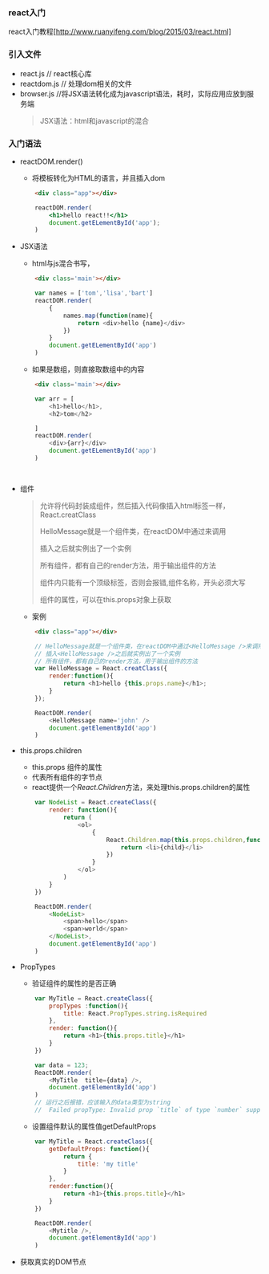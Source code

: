 ### react入门

react入门教程[http://www.ruanyifeng.com/blog/2015/03/react.html]

### 引入文件
+ react.js // react核心库
+ reactdom.js // 处理dom相关的文件
+ browser.js //将JSX语法转化成为javascript语法，耗时，实际应用应放到服务端
	> JSX语法：html和javascript的混合

### 入门语法
+ reactDOM.render()
	- 将模板转化为HTML的语言，并且插入dom
	```html
		<div class="app"></div>
	```
	```jsx
		reactDOM.render(
			<h1>hello react!!</h1>
			document.getELementById('app');
		)
	```

+ JSX语法
	- html与js混合书写，
	```html
		<div class='main'></div>
	```
	```js
		var names = ['tom','lisa','bart']
		reactDOM.render(
			{
				names.map(function(name){
					return <div>hello {name}</div>
				})
			}
			document.getELementById('app')
		)
	```
	- 如果是数组，则直接取数组中的内容
	```html
		<div class='main'></div>
	```
	```js
		var arr = [
			<h1>hello</h1>,
			<h2>tom</h2>

		]
		reactDOM.render(
			<div>{arr}</div>
			document.getELementById('app')
		)
	```
```html
```
```js
```
+ 组件
	> 允许将代码封装成组件，然后插入代码像插入html标签一样，React.creatClass
	>
	> HelloMessage就是一个组件类，在reactDOM中通过<HelloMessage />来调用
	>
	> 插入<HelloMessage />之后就实例出了一个实例
	>
	> 所有组件，都有自己的render方法，用于输出组件的方法
	>
	> 组件内只能有一个顶级标签，否则会报错,组件名称，开头必须大写
	>
	> 组件的属性，可以在this.props对象上获取

	- 案例
	```html
		<div class="app"></div>
	```
	```js
		// HelloMessage就是一个组件类，在reactDOM中通过<HelloMessage />来调用
		// 插入<HelloMessage />之后就实例出了一个实例
		// 所有组件，都有自己的render方法，用于输出组件的方法
		var HelloMessage = React.creatClass({
			render:function(){
				return <h1>hello {this.props.name}</h1>;
			}
		});

		ReactDOM.render(
			<HelloMessage name='john' />
			document.getElementById('app')
		)
	```


+ this.props.children
	- this.props 组件的属性
	- 代表所有组件的字节点
	- react提供一个*React.Children*方法，来处理this.props.children的属性
	```js
		var NodeList = React.createClass({
			render: function(){
				return (
					<ol>
						{
							React.Children.map(this.props.children,function(child){
								return <li>{child}</li>
							})
						}
					</ol>
				)
			}
		})

		ReactDOM.render(
			<NodeList>
				<span>hello</span>
				<span>world</span>
			</NodeList>,
			document.getElementById('app')
		)
	```

+ PropTypes 
	- 验证组件的属性的是否正确
	```js
		var MyTitle = React.createClass({
			propTypes :function(){
				title: React.PropTypes.string.isRequired
			},
			render: function(){
				return <h1>{this.props.title}</h1>
			}
		})

		var data = 123;
		ReactDOM.render(
			<MyTitle  title={data} />,
			document.getElementById('app')
		)
		// 运行之后报错，应该输入的data类型为string
		//  Failed propType: Invalid prop `title` of type `number` supplied to `MyTitle`, expected `string`.
	```
	- 设置组件默认的属性值getDefaultProps
	```js
		var MyTitle = React.createClass({
			getDefaultProps: function(){
				return {
					title: 'my title'
				}
			},
			render:function(){
				return <h1>{this.props.title}</h1>
			}
		})

		ReactDOM.render(
			<Mytitle />,
			document.getElementById('app')
		)
	```

+ 获取真实的DOM节点


























